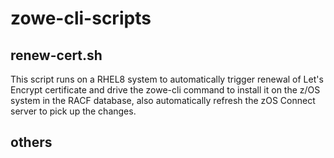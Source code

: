 # zowe-cli-scripts

## renew-cert.sh

This script runs on a RHEL8 system to automatically trigger renewal of Let's Encrypt certificate and drive the zowe-cli command to install it on the z/OS system in the RACF database, also automatically refresh the zOS Connect server to pick up the changes.

## others